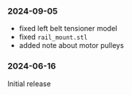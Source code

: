 ### 2024-09-05

- fixed left belt tensioner model
- fixed `rail_mount.stl`
- added note about motor pulleys


### 2024-06-16

Initial release